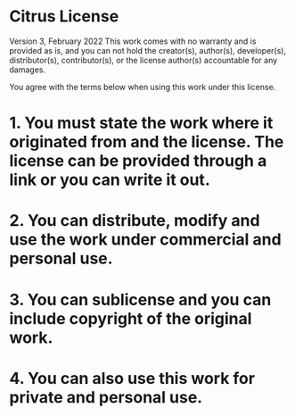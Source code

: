 # Citrus License
Version 3, February 2022
This work comes with no warranty and is provided as is, 
and you can not hold the creator(s), author(s), developer(s), distributor(s), contributor(s), or the license author(s) accountable for any damages.

You agree with the terms below when using this work under this license.
# 1. You must state the work where it originated from and the license. The license can be provided through a link or you can write it out.

# 2. You can distribute, modify and use the work under commercial and personal use.

# 3. You can sublicense and you can include copyright of the original work.

# 4. You can also use this work for private and personal use.
